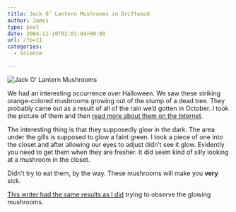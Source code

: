 ```yaml
---
title: Jack O’ Lantern Mushrooms in Driftwood
author: James
type: post
date: 2004-11-10T02:01:04+00:00
url: /?p=11
categories:
  - Science

---
```

![Jack O' Lantern Mushrooms][1]
  
We had an interesting occurrence over Halloween. We saw these striking orange-colored mushrooms growing out of the stump of a dead tree. They probably came out as a result of all of the rain we&#8217;d gotten in October. I took the picture of them and then [read more about them on the Internet][2]. 

The interesting thing is that they supposedly glow in the dark. The area under the gills is supposed to glow a faint green. I took a piece of one into the closet and after allowing our eyes to adjust didn&#8217;t see it glow. Evidently you need to get them when they are fresher. It did seem kind of silly looking at a mushroom in the closet.

Didn&#8217;t try to eat them, by the way. These mushrooms will make you **very** sick.

[This writer had the same results as I did][3] trying to observe the glowing mushrooms.

 [1]: /images/jackolantern_mushrooms.jpg
 [2]: https://en.wikipedia.org/wiki/Omphalotus_olearius
 [3]: https://www.mushroomexpert.com/omphalotus_illudens.html
